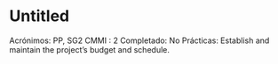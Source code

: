 # Untitled

Acrónimos: PP, SG2
CMMI : 2
Completado: No
Prácticas: Establish and maintain the project’s budget and schedule.